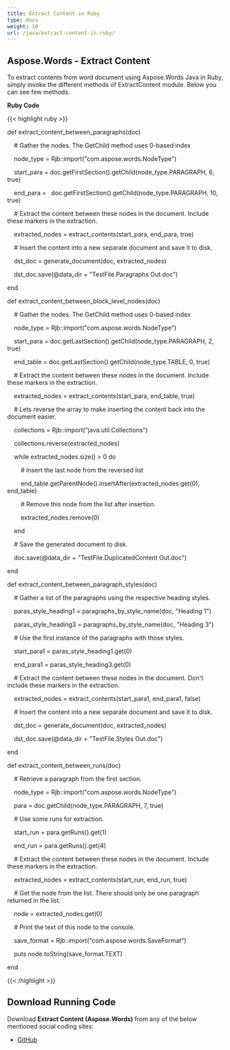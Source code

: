 ```yaml
---
title: Extract Content in Ruby
type: docs
weight: 10
url: /java/extract-content-in-ruby/
---
```


## **Aspose.Words - Extract Content**
To extract contents from word document using Aspose.Words Java in Ruby, simply invoke the different methods of ExtractContent module. Below you can see few methods.

**Ruby Code**

{{< highlight ruby >}}

 def extract_content_between_paragraphs(doc)

    # Gather the nodes. The GetChild method uses 0-based index

    node_type = Rjb::import("com.aspose.words.NodeType")

    start_para = doc.getFirstSection().getChild(node_type.PARAGRAPH, 6, true)

    end_para =   doc.getFirstSection().getChild(node_type.PARAGRAPH, 10, true)



    # Extract the content between these nodes in the document. Include these markers in the extraction.

    extracted_nodes = extract_contents(start_para, end_para, true)



    # Insert the content into a new separate document and save it to disk.

    dst_doc = generate_document(doc, extracted_nodes)

    dst_doc.save(@data_dir + "TestFile.Paragraphs Out.doc")

end    

def extract_content_between_block_level_nodes(doc)

    # Gather the nodes. The GetChild method uses 0-based index

    node_type = Rjb::import("com.aspose.words.NodeType")

    start_para = doc.getLastSection().getChild(node_type.PARAGRAPH, 2, true)

    end_table = doc.getLastSection().getChild(node_type.TABLE, 0, true)



    # Extract the content between these nodes in the document. Include these markers in the extraction.

    extracted_nodes = extract_contents(start_para, end_table, true)

    # Lets reverse the array to make inserting the content back into the document easier.

    collections = Rjb::import("java.util.Collections")

    collections.reverse(extracted_nodes)



    while extracted_nodes.size() > 0 do

        # Insert the last node from the reversed list

        end_table.getParentNode().insertAfter(extracted_nodes.get(0), end_table)

        # Remove this node from the list after insertion.

        extracted_nodes.remove(0)

    end



    # Save the generated document to disk.

    doc.save(@data_dir + "TestFile.DuplicatedContent Out.doc")

end    

def extract_content_between_paragraph_styles(doc)

    # Gather a list of the paragraphs using the respective heading styles.

    paras_style_heading1 = paragraphs_by_style_name(doc, "Heading 1")

    paras_style_heading3 = paragraphs_by_style_name(doc, "Heading 3")



    # Use the first instance of the paragraphs with those styles.

    start_para1 = paras_style_heading1.get(0)

    end_para1 = paras_style_heading3.get(0)



    # Extract the content between these nodes in the document. Don't include these markers in the extraction.

    extracted_nodes = extract_contents(start_para1, end_para1, false)

    # Insert the content into a new separate document and save it to disk.

    dst_doc = generate_document(doc, extracted_nodes)

    dst_doc.save(@data_dir + "TestFile.Styles Out.doc")

end

def extract_content_between_runs(doc)

    # Retrieve a paragraph from the first section.

    node_type = Rjb::import("com.aspose.words.NodeType")

    para = doc.getChild(node_type.PARAGRAPH, 7, true)



    # Use some runs for extraction.

    start_run = para.getRuns().get(1)

    end_run = para.getRuns().get(4)



    # Extract the content between these nodes in the document. Include these markers in the extraction.

    extracted_nodes = extract_contents(start_run, end_run, true)



    # Get the node from the list. There should only be one paragraph returned in the list.

    node = extracted_nodes.get(0)



    # Print the text of this node to the console.

    save_format = Rjb::import("com.aspose.words.SaveFormat")

    puts node.toString(save_format.TEXT)

end

{{< /highlight >}}
## **Download Running Code**
Download **Extract Content (Aspose.Words)** from any of the below mentioned social coding sites:

- [GitHub](https://github.com/aspose-words/Aspose.Words-for-Java/blob/master/Plugins/Aspose_Words_Java_for_Ruby/lib/asposewordsjavaforruby/extractcontent.rb)
